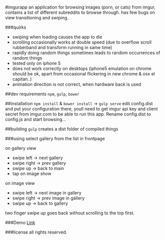 #imgurapp
an application for browsing images (porn, or cats) from imgur, contains a list of different subreddits to browse through.
has few bugs on view transitioning and swiping.

###quirks
* swiping when loading causes the app to die
* scrolling occasionally works at double speed (due to overflow scroll rubberband and transform running in same time)
* rapidly doing random things sometimes leads to random occurrences of random things
* tested only on iphone 5
* does not work correctly on desktops (iphone5 emulation on chrome should be ok, apart from occasional flickering in new chrome & osx el capitan..)
* animation direction is not correct, when hardware back is used 

##dev requirements
`npm`, `gulp`, `bower`

##installation
`npm install` & `bower install` -> `gulp serve`
edit config.dist and put your configuration there, youll need to get imgur api key and client secret from imgur.com to be able to run this app. Rename config.dist to config.js and start browsing...

##building
`gulp` creates a dist folder of compiled things

###using
select gallery from the list in frontpage

on gallery view
* swipe left -> next gallery
* swipe right -> prev gallery
* swipe up -> back to main
* tap on image show

on image view
* swipe left -> next image in gallery
* swipe right -> prev image in gallery
* swipe up -> back to gallery

two finger swipe up goes back without scrolling to the top first.

###Demo
[Link](http://heikkipesonen.github.io/imgurapp/)

###license
all rights reserved.
